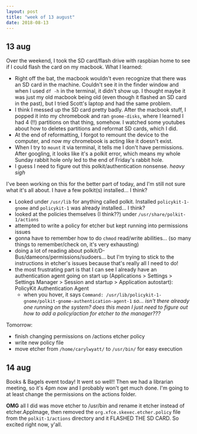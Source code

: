 ```yaml
---
layout: post
title: "week of 13 august"
date: 2018-08-13
---
```


## 13 aug

Over the weekend, I took the SD card/flash drive with raspbian home to see if I could flash the card on my macbook. What I learned:
- Right off the bat, the macbook wouldn't even recognize that there was an SD card in the machine. Couldn't see it in the finder window and when I used `df -h` in the terminal, it didn't show up. I thought maybe it was just my old macbook being old (even though it flashed an SD card in the past), but I tried Scott's laptop and had the same problem.
- I think I messed up the SD card pretty badly. After the macbook stuff, I popped it into my chromebook and ran `gnome-disks`, where I learned I had 4 (!!) partitions on that thing, somehow. I watched some youtubes about how to deletes partitions and reformat SD cards, which I did.
- At the end of reformatting, I forgot to remount the device to the computer, and now my chromebook is acting like it doesn't exist.
- When I try to `mount` it via terminal, it tells me I don't have permissions. After googling, it looks like it's a polkit error, which means my whole Sunday rabbit hole only led to the end of Friday's rabbit hole.
- I guess I need to figure out this polkit/authentication nonsense. *heavy sigh*

I've been working on this for the better part of today, and I'm still not sure what it's all about. I have a few polkit(s) installed... I think? 
- Looked under `/usr/lib` for anything called polkit. Installed `policykit-1-gnome` and `policykit-1` was already installed... I think?
- looked at the policies themselves (I think??) under `/usr/share/polkit-1/actions`
- attempted to write a policy for etcher but kept running into permissions issues
- gonna have to remember how to do `chmod` read/write abilities... (so many things to remember/check on, it's very exhausting)
- doing a lot of reading about polkit/D-Bus/dameons/permissions/sudoers... but I'm trying to stick to the instructions in etcher's issues because that's really all I need to do!
- the most frustrating part is that I can see I already have an authentication agent going on start up (Applications > Settings > Settings Manager > Session and startup > Application autostart): PolicyKit Authentication Agent
  - when you hover, it says `Command: /usr/lib/policykit-1-gnome/polkit-gnome-authentication-agent-1` *so... isn't there already one running on the system? does this mean I just need to figure out how to add a policy/action for etcher to the manager???* 

Tomorrow:
- finish changing permissions on /actions etcher policy
- write new policy file
- move etcher from `/home/carylwyatt/` to `/usr/bin/` for easy execution

## 14 aug

Books & Bagels event today! It went so well!! Then we had a librarian meeting, so it's 4pm now and I probably won't get much done. I'm going to at least change the permissions on the actions folder.

**OMG** all I did was move etcher to /usr/bin and rename it etcher instead of etcher.AppImage, then removed the `org.xfce.skexec.etcher.policy` file from the `polkit-1/actions` directory and it FLASHED THE SD CARD. So excited right now, y'all.
